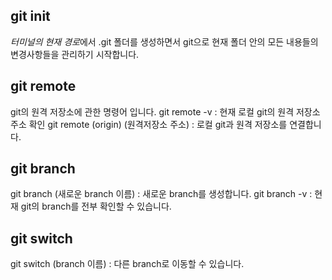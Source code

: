 ## git init
  *터미널의 현재 경로*에서 .git 폴더를 생성하면서 git으로 현재 폴더 안의 모든 내용들의 변경사항들을 관리하기 시작합니다.
  
## git remote
  git의 원격 저장소에 관한 명령어 입니다. 
  git remote -v : 현재 로컬 git의 원격 저장소 주소 확인
  git remote (origin) (원격저장소 주소) : 로컬 git과 원격 저장소를 연결합니다.

## git branch
  git branch (새로운 branch 이름) : 새로운 branch를 생성합니다.
  git branch -v : 현재 git의 branch를 전부 확인할 수 있습니다.

## git switch
  git switch (branch 이름) : 다른 branch로 이동할 수 있습니다.

